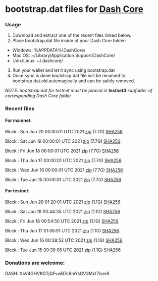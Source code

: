 # bootstrap.dat files for [Dash Core](https://github.com/dashpay/dash)

### Usage

1. Download and extract one of the recent files linked below.
2. Place bootstrap.dat file inside of your Dash Core folder:
 - Windows: %APPDATA%\DashCore\
 - Mac OS: ~/Library/Application Support/DashCore/
 - Unix/Linux: ~/.dashcore/
3. Run your wallet and let it sync using bootstrap.dat
4. Once sync is done bootstrap.dat file will be renamed to bootstrap.dat.old automagically and can be safely removed.

_NOTE: bootstrap.dat for testnet must be placed in **testnet3** subfolder of corresponding Dash Core folder_

### Recent files

#### For mainnet:

Block [](https://insight.dash.org/insight/block/): Sun Jun 20 00:00:01 UTC 2021 [zip](https://dash-bootstrap.ams3.digitaloceanspaces.com/mainnet/2021-06-20/bootstrap.dat.zip) (7.7G) [SHA256](https://dash-bootstrap.ams3.digitaloceanspaces.com/mainnet/2021-06-20/sha256.txt)

Block [](https://insight.dash.org/insight/block/): Sat Jun 19 00:00:01 UTC 2021 [zip](https://dash-bootstrap.ams3.digitaloceanspaces.com/mainnet/2021-06-19/bootstrap.dat.zip) (7.7G) [SHA256](https://dash-bootstrap.ams3.digitaloceanspaces.com/mainnet/2021-06-19/sha256.txt)

Block [](https://insight.dash.org/insight/block/): Fri Jun 18 00:00:01 UTC 2021 [zip](https://dash-bootstrap.ams3.digitaloceanspaces.com/mainnet/2021-06-18/bootstrap.dat.zip) (7.7G) [SHA256](https://dash-bootstrap.ams3.digitaloceanspaces.com/mainnet/2021-06-18/sha256.txt)

Block [](https://insight.dash.org/insight/block/): Thu Jun 17 00:00:01 UTC 2021 [zip](https://dash-bootstrap.ams3.digitaloceanspaces.com/mainnet/2021-06-17/bootstrap.dat.zip) (7.7G) [SHA256](https://dash-bootstrap.ams3.digitaloceanspaces.com/mainnet/2021-06-17/sha256.txt)

Block [](https://insight.dash.org/insight/block/): Wed Jun 16 00:00:01 UTC 2021 [zip](https://dash-bootstrap.ams3.digitaloceanspaces.com/mainnet/2021-06-16/bootstrap.dat.zip) (7.7G) [SHA256](https://dash-bootstrap.ams3.digitaloceanspaces.com/mainnet/2021-06-16/sha256.txt)

Block [](https://insight.dash.org/insight/block/): Tue Jun 15 00:00:01 UTC 2021 [zip](https://dash-bootstrap.ams3.digitaloceanspaces.com/mainnet/2021-06-15/bootstrap.dat.zip) (7.7G) [SHA256](https://dash-bootstrap.ams3.digitaloceanspaces.com/mainnet/2021-06-15/sha256.txt)


#### For testnet:

Block [](https://testnet-insight.dashevo.org/insight/block/): Sun Jun 20 01:20:01 UTC 2021 [zip](https://dash-bootstrap.ams3.digitaloceanspaces.com/testnet/2021-06-20/bootstrap.dat.zip) (1.1G) [SHA256](https://dash-bootstrap.ams3.digitaloceanspaces.com/testnet/2021-06-20/sha256.txt)

Block [](https://testnet-insight.dashevo.org/insight/block/): Sat Jun 19 00:44:35 UTC 2021 [zip](https://dash-bootstrap.ams3.digitaloceanspaces.com/testnet/2021-06-19/bootstrap.dat.zip) (1.1G) [SHA256](https://dash-bootstrap.ams3.digitaloceanspaces.com/testnet/2021-06-19/sha256.txt)

Block [](https://testnet-insight.dashevo.org/insight/block/): Fri Jun 18 00:54:50 UTC 2021 [zip](https://dash-bootstrap.ams3.digitaloceanspaces.com/testnet/2021-06-18/bootstrap.dat.zip) (1.1G) [SHA256](https://dash-bootstrap.ams3.digitaloceanspaces.com/testnet/2021-06-18/sha256.txt)

Block [](https://testnet-insight.dashevo.org/insight/block/): Thu Jun 17 01:06:51 UTC 2021 [zip](https://dash-bootstrap.ams3.digitaloceanspaces.com/testnet/2021-06-17/bootstrap.dat.zip) (1.1G) [SHA256](https://dash-bootstrap.ams3.digitaloceanspaces.com/testnet/2021-06-17/sha256.txt)

Block [](https://testnet-insight.dashevo.org/insight/block/): Wed Jun 16 00:38:52 UTC 2021 [zip](https://dash-bootstrap.ams3.digitaloceanspaces.com/testnet/2021-06-16/bootstrap.dat.zip) (1.1G) [SHA256](https://dash-bootstrap.ams3.digitaloceanspaces.com/testnet/2021-06-16/sha256.txt)

Block [](https://testnet-insight.dashevo.org/insight/block/): Tue Jun 15 00:39:05 UTC 2021 [zip](https://dash-bootstrap.ams3.digitaloceanspaces.com/testnet/2021-06-15/bootstrap.dat.zip) (1.1G) [SHA256](https://dash-bootstrap.ams3.digitaloceanspaces.com/testnet/2021-06-15/sha256.txt)


### Donations are welcome:

DASH: XsV4GHVKGTjQFvwB7c6mYsGV3Mxf7iser6
